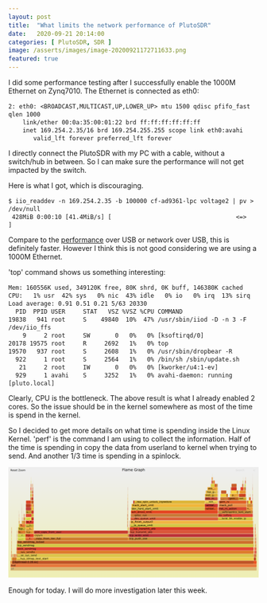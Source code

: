 ```yaml
---
layout: post
title:  "What limits the network performance of PlutoSDR"
date:   2020-09-21 20:14:00
categories: [ PlutoSDR, SDR ]
image: /asserts/images/image-20200921172711633.png
featured: true
---
```


I did some performance testing after I successfully enable the 1000M Ethernet on Zynq7010. The Ethernet is connected as eth0:

```
2: eth0: <BROADCAST,MULTICAST,UP,LOWER_UP> mtu 1500 qdisc pfifo_fast qlen 1000
    link/ether 00:0a:35:00:01:22 brd ff:ff:ff:ff:ff:ff
    inet 169.254.2.35/16 brd 169.254.255.255 scope link eth0:avahi
       valid_lft forever preferred_lft forever
```

I directly connect the PlutoSDR with my PC with a cable, without a switch/hub in between. So I can make sure the performance will not get impacted by the switch.

Here is what I got, which is discouraging.

```
$ iio_readdev -n 169.254.2.35 -b 100000 cf-ad9361-lpc voltage2 | pv > /dev/null
 428MiB 0:00:10 [41.4MiB/s] [                                   <=>            ]
```

Compare to the [performance](https://wiki.analog.com/university/tools/pluto/devs/performance) over USB or network over USB, this is definitely faster. However I think this is not good considering we are using a 1000M Ethernet.

'top' command shows us something interesting:

```
Mem: 160556K used, 349120K free, 80K shrd, 0K buff, 146380K cached
CPU:   1% usr  42% sys   0% nic  43% idle   0% io   0% irq  13% sirq
Load average: 0.91 0.51 0.21 5/63 20330
  PID  PPID USER     STAT   VSZ %VSZ %CPU COMMAND
19838   941 root     S    49840  10%  47% /usr/sbin/iiod -D -n 3 -F /dev/iio_ffs
    9     2 root     SW       0   0%   0% [ksoftirqd/0]
20178 19575 root     R     2692   1%   0% top
19570   937 root     S     2608   1%   0% /usr/sbin/dropbear -R
  922     1 root     S     2564   1%   0% /bin/sh /sbin/update.sh
   21     2 root     IW       0   0%   0% [kworker/u4:1-ev]
  929     1 avahi    S     3252   1%   0% avahi-daemon: running [pluto.local]
```

Clearly, CPU is the bottleneck. The above result is what I already enabled 2 cores. So the issue should be in the kernel somewhere as most of the time is spend in the kernel.

So I decided to get more details on what time is spending inside the Linux Kernel. 'perf' is the command I am using to collect the information. Half of the time is spending in copy the data from userland to kernel when trying to send. And another 1/3 time is spending in a spinlock.

![FlameGraph](/asserts/images/image-20200921172711633.png)

Enough for today. I will do more investigation later this week.